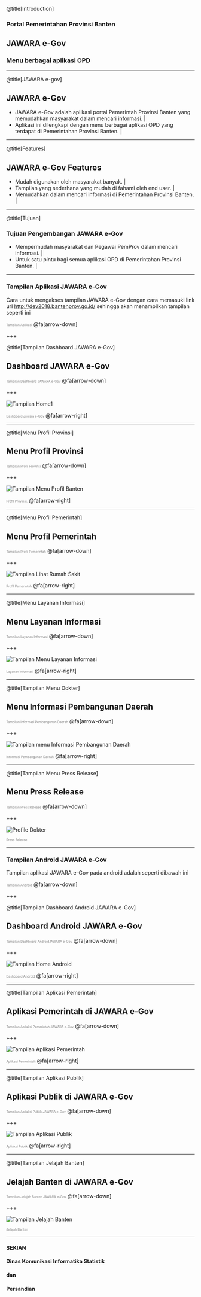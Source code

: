 @title[Introduction]

### Portal Pemerintahan Provinsi Banten
## <span class="gold">JAWARA e-Gov</span>
### Menu berbagai aplikasi OPD
---

@title[JAWARA e-gov]

## <span class="gold">JAWARA e-Gov</span>

- JAWARA e-Gov adalah aplikasi portal Pemerintah Provinsi Banten yang memudahkan masyarakat dalam mencari informasi. |
- Aplikasi ini dilengkapi dengan menu berbagai aplikasi OPD yang terdapat di Pemerintahan Provinsi Banten. |

---

@title[Features]

## <span class="gold">JAWARA e-Gov</span> Features
- Mudah digunakan oleh masyarakat banyak. |
- Tampilan yang sederhana yang mudah di fahami oleh end user. |
- Memudahkan dalam mencari informasi di Pemerintahan Provinsi Banten. |

---

@title[Tujuan]

### Tujuan Pengembangan <span class="gold">JAWARA e-Gov</span>
- Mempermudah masyarakat dan Pegawai PemProv dalam mencari informasi. |
- Untuk satu pintu bagi semua aplikasi OPD di Pemerintahan Provinsi Banten. |

---

### Tampilan Aplikasi <span class="gold">JAWARA e-Gov</span>

Cara untuk mengakses tampilan JAWARA e-Gov dengan cara memasuki link url http://dev2018.bantenprov.go.id/ sehingga akan menampilkan tampilan seperti ini

<span style="font-size:0.6em; color:gray">Tampilan Aplikasi</span>
@fa[arrow-down]

+++

@title[Tampilan Dashboard JAWARA e-Gov]

## Dashboard <span class="gold">JAWARA e-Gov</span>

<span style="font-size:0.6em; color:gray">Tampilan Dashboard <span class="gold">JAWARA e-Gov</span></span>
@fa[arrow-down]

+++

![Tampilan Home1](/assets/image/awal-jawara-egov1.png)

<span style="font-size:0.6em; color:gray">Dashboard Jawara e-Gov</span>
@fa[arrow-right]

---

@title[Menu Profil Provinsi]

## Menu <span class="gold">Profil Provinsi</span>

<span style="font-size:0.6em; color:gray">Tampilan Profil Provinsi</span>
@fa[arrow-down]

+++

![Tampilan Menu Profil Banten](/assets/image/profil-provinsi1.png)

<span style="font-size:0.6em; color:gray">Profil Provinsi.</span>
@fa[arrow-right]

---

@title[Menu Profil Pemerintah]

## Menu <span class="gold">Profil Pemerintah</span>

<span style="font-size:0.6em; color:gray">Tampilan Profil Pemerintah</span>
@fa[arrow-down]

+++

![Tampilan Lihat Rumah Sakit](/assets/image/profil-pemerintah1.png)

<span style="font-size:0.6em; color:gray">Profil Pemerintah</span>
@fa[arrow-right]

---

@title[Menu Layanan Informasi]

## Menu <span class="gold">Layanan Informasi</span>

<span style="font-size:0.6em; color:gray">Tampilan Layanan Informasi</span>
@fa[arrow-down]

+++

![Tampilan Menu Layanan Informasi](/assets/image/layanan-informasi1.png)

<span style="font-size:0.6em; color:gray">Layanan Informasi</span>
@fa[arrow-right]

---

@title[Tampilan Menu Dokter]

## Menu <span class="gold">Informasi Pembangunan Daerah</span>

<span style="font-size:0.6em; color:gray">Tampilan Informasi Pembangunan Daerah</span>
@fa[arrow-down]

+++

![Tampilan menu Informasi Pembangunan Daerah](/assets/image/informasi-pembangunan-daerah1.png)

<span style="font-size:0.6em; color:gray">Informasi Pembangunan Daerah</span>
@fa[arrow-right]

---

@title[Tampilan Menu Press Release]

## Menu <span class="gold">Press Release</span>

<span style="font-size:0.6em; color:gray">Tampilan Press Release</span>
@fa[arrow-down]

+++

![Profile Dokter](/assets/image/press-release2.png)

<span style="font-size:0.6em; color:gray">Press Release</span>

---
### Tampilan Android <span class="gold">JAWARA e-Gov</span>

Tampilan aplikasi JAWARA e-Gov pada android adalah seperti dibawah ini

<span style="font-size:0.6em; color:gray">Tampilan Android</span>
@fa[arrow-down]

+++

@title[Tampilan Dashboard Android JAWARA e-Gov]

## Dashboard Android <span class="gold">JAWARA e-Gov</span>

<span style="font-size:0.6em; color:gray">Tampilan Dashboard Android<span class="gold">JAWARA e-Gov</span></span>
@fa[arrow-down]

+++

![Tampilan Home Android](/assets/image/dashboard1.jpeg)

<span style="font-size:0.6em; color:gray">Dashboard Android</span>
@fa[arrow-right]

---
@title[Tampilan Aplikasi Pemerintah]

## Aplikasi Pemerintah di <span class="gold">JAWARA e-Gov</span>

<span style="font-size:0.6em; color:gray">Tampilan Apliaksi Pemerintah <span class="gold">JAWARA e-Gov</span></span>
@fa[arrow-down]

+++

![Tampilan Aplikasi Pemerintah](/assets/image/aplikasi-pemerintah1.jpeg)

<span style="font-size:0.6em; color:gray">Aplikasi Pemerintah</span>
@fa[arrow-right]

---

@title[Tampilan Aplikasi Publik]

## Aplikasi Publik di <span class="gold">JAWARA e-Gov</span>

<span style="font-size:0.6em; color:gray">Tampilan Apliaksi Publik <span class="gold">JAWARA e-Gov</span></span>
@fa[arrow-down]

+++

![Tampilan Aplikasi Publik](/assets/image/aplikasi-publik1.jpeg)

<span style="font-size:0.6em; color:gray">Apliaksi Publik</span>
@fa[arrow-right]

---

@title[Tampilan Jelajah Banten]

## Jelajah Banten di <span class="gold">JAWARA e-Gov</span>

<span style="font-size:0.6em; color:gray">Tampilan Jelajah Banten <span class="gold">JAWARA e-Gov</span></span>
@fa[arrow-down]

+++

![Tampilan Jelajah Banten](/assets/image/jelajah-banten.jpeg)

<span style="font-size:0.6em; color:gray">Jelajah Banten</span>

---

#### SEKIAN
#### Dinas <span class="gold">Komunikasi Informatika Statistik</span>
#### dan
#### <span class="gold">Persandian</span>
